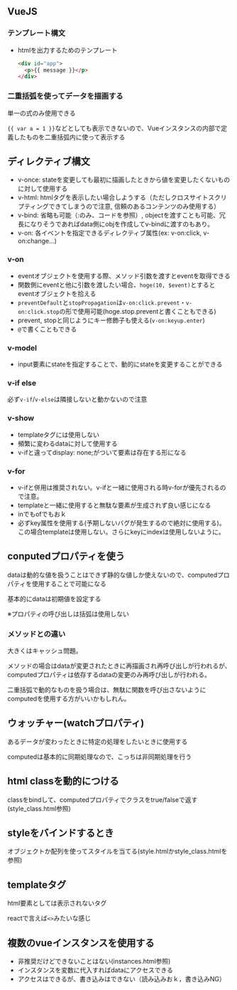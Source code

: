 ## VueJS
### テンプレート構文
- htmlを出力するためのテンプレート
    ```html
    <div id="app">
      <p>{{ message }}</p>
    </div>
    ```

### 二重括弧を使ってデータを描画する
単一の式のみ使用できる

`{{ var a = 1 }}`などとしても表示できないので、Vueインスタンスの内部で定義したものを二重括弧内に使って表示する


## ディレクティブ構文
- v-once: stateを変更しても最初に描画したときから値を変更したくないものに対して使用する
- v-html: htmlタグを表示したい場合しようする（ただしクロスサイトスクリプティングできてしまうので注意, 信頼のあるコンテンツのみ使用する）
- v-bind: 省略も可能（:のみ、コードを参照）, objectを渡すことも可能、冗長になりそうであればdata側にobjを作成してv-bindに渡すのもあり。
- v-on: 各イベントを指定できるディレクティブ属性(ex: v-on:click, v-on:change...)

### v-on
- eventオブジェクトを使用する際、メソッド引数を渡すとeventを取得できる
- 関数側にeventと他に引数を渡したい場合、`hoge(10, $event)`とするとeventオブジェクトを拾える
- `preventDefault`と`stopPropagation`は`v-on:click.prevent`・`v-on:click.stop`の形で使用可能(hoge.stop.preventと書くこともできる)
- prevent, stopと同じようにキー修飾子も使える(`v-on:keyup.enter`)
- `@`で書くこともできる

### v-model
- input要素にstateを指定することで、動的にstateを変更することができる

### v-if else
必ず`v-if`/`v-else`は隣接しないと動かないので注意

### v-show
- templateタグには使用しない
- 頻繁に変わるdataに対して使用する
- v-ifと違ってdisplay: none;がついて要素は存在する形になる

### v-for
- v-ifと併用は推奨されない。v-ifと一緒に使用される時v-forが優先されるので注意。
- templateと一緒に使用すると無駄な要素が生成されず良い感じになる
- inでもofでもおｋ
- 必ずkey属性を使用する(予期しないバグが発生するので絶対に使用する)。この場合templateは使用しない。さらにkeyにindexは使用しないように。

## conputedプロパティを使う
dataは動的な値を扱うことはできず静的な値しか使えないので、computedプロパティを使用することで可能になる

基本的にdataは初期値を設定する

※プロパティの呼び出しは括弧は使用しない

### メソッドとの違い
大きくはキャッシュ問題。

メソッドの場合はdataが変更されたときに再描画され再呼び出しが行われるが、computedプロパティは依存するdataの変更のみ再呼び出しが行われる。

二重括弧で動的なものを扱う場合は、無駄に関数を呼び出さないようにcomputedを使用する方がいいかもしれん。

## ウォッチャー(watchプロパティ)
あるデータが変わったときに特定の処理をしたいときに使用する

computedは基本的に同期処理なので、こっちは非同期処理を行う

## html classを動的につける
classをbindして、computedプロパティでクラスをtrue/falseで返す(style_class.html参照)

## styleをバインドするとき
オブジェクトか配列を使ってスタイルを当てる(style.htmlかstyle_class.htmlを参照)

## templateタグ
html要素としては表示されないタグ

reactで言えば`<>`みたいな感じ


## 複数のvueインスタンスを使用する
- 非推奨だけどできないことはない(instances.html参照)
- インスタンスを変数に代入すればdataにアクセスできる
- アクセスはできるが、書き込みはできない（読み込みおｋ，書き込みNG）
